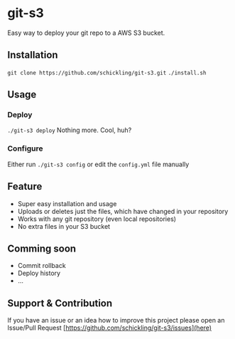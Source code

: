 git-s3
======
Easy way to deploy your git repo to a AWS S3 bucket.


## Installation
`git clone https://github.com/schickling/git-s3.git`
`./install.sh`

## Usage

### Deploy
`./git-s3 deploy`
Nothing more. Cool, huh?

### Configure
Either run `./git-s3 config` or edit the `config.yml` file manually

## Feature
* Super easy installation and usage
* Uploads or deletes just the files, which have changed in your repository
* Works with any git repository (even local repositories)
* No extra files in your S3 bucket

## Comming soon
* Commit rollback
* Deploy history
* ...

## Support & Contribution
If you have an issue or an idea how to improve this project please open an Issue/Pull Request [https://github.com/schickling/git-s3/issues](here)
